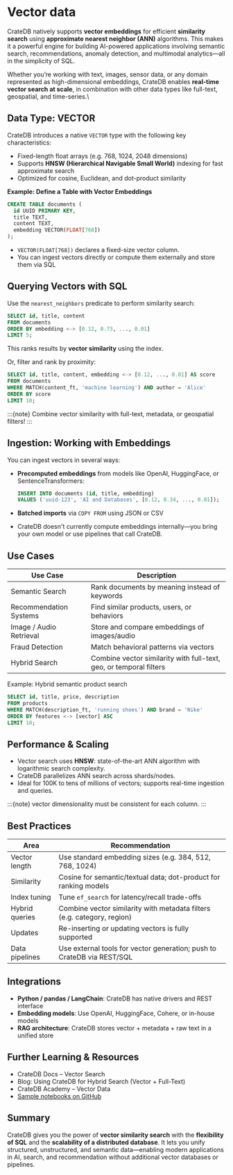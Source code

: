 # Vector data

CrateDB natively supports **vector embeddings** for efficient **similarity search** using **approximate nearest neighbor (ANN)** algorithms. This makes it a powerful engine for building AI-powered applications involving semantic search, recommendations, anomaly detection, and multimodal analytics—all in the simplicity of SQL.

Whether you’re working with text, images, sensor data, or any domain represented as high-dimensional embeddings, CrateDB enables **real-time vector search at scale**, in combination with other data types like full-text, geospatial, and time-series.\


## Data Type: VECTOR

CrateDB introduces a native `VECTOR` type with the following key characteristics:

* Fixed-length float arrays (e.g. 768, 1024, 2048 dimensions)
* Supports **HNSW (Hierarchical Navigable Small World)** indexing for fast approximate search
* Optimized for cosine, Euclidean, and dot-product similarity

**Example: Define a Table with Vector Embeddings**

```sql
CREATE TABLE documents (
  id UUID PRIMARY KEY,
  title TEXT,
  content TEXT,
  embedding VECTOR(FLOAT[768])
);
```

* `VECTOR(FLOAT[768])` declares a fixed-size vector column.
* You can ingest vectors directly or compute them externally and store them via SQL

## Querying Vectors with SQL

Use the `nearest_neighbors` predicate to perform similarity search:

```sql
SELECT id, title, content
FROM documents
ORDER BY embedding <-> [0.12, 0.73, ..., 0.01]
LIMIT 5;
```

This ranks results by **vector similarity** using the index.

Or, filter and rank by proximity:

```sql
SELECT id, title, content, embedding <-> [0.12, ..., 0.01] AS score
FROM documents
WHERE MATCH(content_ft, 'machine learning') AND author = 'Alice'
ORDER BY score
LIMIT 10;
```

:::{note}
Combine vector similarity with full-text, metadata, or geospatial filters!
:::

## Ingestion: Working with Embeddings

You can ingest vectors in several ways:

*   **Precomputed embeddings** from models like OpenAI, HuggingFace, or SentenceTransformers:

    ```sql
    INSERT INTO documents (id, title, embedding)
    VALUES ('uuid-123', 'AI and Databases', [0.12, 0.34, ..., 0.01]);
    ```
* **Batched imports** via `COPY FROM` using JSON or CSV
* CrateDB doesn't currently compute embeddings internally—you bring your own model or use pipelines that call CrateDB.

## Use Cases

| Use Case                | Description                                                        |
| ----------------------- | ------------------------------------------------------------------ |
| Semantic Search         | Rank documents by meaning instead of keywords                      |
| Recommendation Systems  | Find similar products, users, or behaviors                         |
| Image / Audio Retrieval | Store and compare embeddings of images/audio                       |
| Fraud Detection         | Match behavioral patterns via vectors                              |
| Hybrid Search           | Combine vector similarity with full-text, geo, or temporal filters |

Example: Hybrid semantic product search

```sql
SELECT id, title, price, description
FROM products
WHERE MATCH(description_ft, 'running shoes') AND brand = 'Nike'
ORDER BY features <-> [vector] ASC
LIMIT 10;
```

## Performance & Scaling

* Vector search uses **HNSW**: state-of-the-art ANN algorithm with logarithmic search complexity.
* CrateDB parallelizes ANN search across shards/nodes.
* Ideal for 100K to tens of millions of vectors; supports real-time ingestion and queries.

:::{note}
vector dimensionality must be consistent for each column.
:::

## Best Practices

| Area           | Recommendation                                                          |
| -------------- | ----------------------------------------------------------------------- |
| Vector length  | Use standard embedding sizes (e.g. 384, 512, 768, 1024)                 |
| Similarity     | Cosine for semantic/textual data; dot-product for ranking models        |
| Index tuning   | Tune `ef_search` for latency/recall trade-offs                          |
| Hybrid queries | Combine vector similarity with metadata filters (e.g. category, region) |
| Updates        | Re-inserting or updating vectors is fully supported                     |
| Data pipelines | Use external tools for vector generation; push to CrateDB via REST/SQL  |

## Integrations

* **Python / pandas / LangChain**: CrateDB has native drivers and REST interface
* **Embedding models**: Use OpenAI, HuggingFace, Cohere, or in-house models
* **RAG architecture**: CrateDB stores vector + metadata + raw text in a unified store

## Further Learning & Resources

* CrateDB Docs – Vector Search
* Blog: Using CrateDB for Hybrid Search (Vector + Full-Text)
* CrateDB Academy – Vector Data
* [Sample notebooks on GitHub](https://github.com/crate/cratedb-examples)

## Summary

CrateDB gives you the power of **vector similarity search** with the **flexibility of SQL** and the **scalability of a distributed database**. It lets you unify structured, unstructured, and semantic data—enabling modern applications in AI, search, and recommendation without additional vector databases or pipelines.
